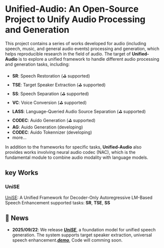 # Unified-Audio: An Open-Source Project to Unify Audio Processing and Generation

This project contains a series of works developed for audio (including speech, music, and general audio events) processing and generation, which helps reproducible research in the field of audio. The target of **Unified-Audio** is to explore a unified framework to handle different audio processing and generation tasks, including:

- **SR**: Speech Restoration (⛳ supported)
- **TSE**: Target Speaker Extraction (⛳ supported)
- **SS**: Speech Separation (⛳ supported)
- **VC**: Voice Conversion (⛳ supported)
- **LASS**: Language-Queried Audio Source Separation (⛳ supported)
- **CODEC**: Auido Generation (⛳ supported)
- **AG**: Auido Generation (developing)
- **CODEC**: Auido Tokennizer (developing)
- more...

In addition to the frameworks for specific tasks, **Unified-Audio** also provides works involving neural audio codec (NAC), which is the fundamental module to combine audio modality with language models.

## key Works

### UniSE
[UniSE](https://github.com/alibaba/unified-audio/tree/main/UniSE): A Unified Framework for Decoder-Only Autoregressive LM-Based Speech Enhancement
supported tasks: **SR**, **TSE**, **SS**

## 🚀 News
- **2025/09/22**: We release [***UniSE***](https://github.com/hyyan2k/UniSE), a foundation model for unified speech generation. The system supports target speaker extraction, universal speech enhancement.[***demo***](https://hyyan2k.github.io/UniSE/), Code will comming soon.

